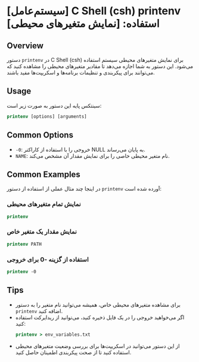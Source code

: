 # [سیستم‌عامل] C Shell (csh) printenv استفاده: [نمایش متغیرهای محیطی]

## Overview
دستور `printenv` در C Shell (csh) برای نمایش متغیرهای محیطی سیستم استفاده می‌شود. این دستور به شما اجازه می‌دهد تا مقادیر متغیرهای محیطی را مشاهده کنید که می‌توانند برای پیکربندی و تنظیمات برنامه‌ها و اسکریپت‌ها مفید باشند.

## Usage
سینتکس پایه این دستور به صورت زیر است:

```csh
printenv [options] [arguments]
```

## Common Options
- `-0`: خروجی را با استفاده از کاراکتر NULL به پایان می‌رساند.
- `NAME`: نام متغیر محیطی خاصی را برای نمایش مقدار آن مشخص می‌کند.

## Common Examples
در اینجا چند مثال عملی از استفاده از دستور `printenv` آورده شده است:

### نمایش تمام متغیرهای محیطی
```csh
printenv
```

### نمایش مقدار یک متغیر خاص
```csh
printenv PATH
```

### استفاده از گزینه -0 برای خروجی
```csh
printenv -0
```

## Tips
- برای مشاهده متغیرهای محیطی خاص، همیشه می‌توانید نام متغیر را به دستور `printenv` اضافه کنید.
- اگر می‌خواهید خروجی را در یک فایل ذخیره کنید، می‌توانید از ریدایرکت استفاده کنید:
  ```csh
  printenv > env_variables.txt
  ```
- از این دستور می‌توانید در اسکریپت‌ها برای بررسی وضعیت متغیرهای محیطی استفاده کنید تا از صحت پیکربندی اطمینان حاصل کنید.